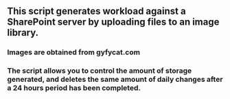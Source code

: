 ## This script generates workload against a SharePoint server by uploading files to an image library.
### Images are obtained from gyfycat.com 
### The script allows you to  control the amount of storage generated, and deletes the same amount of daily changes after a 24 hours period has been completed.

